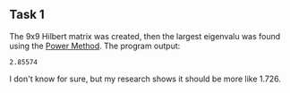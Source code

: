 ## Task 1

The 9x9 Hilbert matrix was created, then the largest eigenvalu was found using the [Power Method](https://lsdroubay.github.io/math5610/softwaremanual/PowerMethod). 
The program output:
```
2.85574
```

I don't know for sure, but my research shows it should be more like 1.726.
